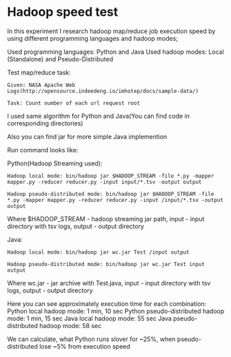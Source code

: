 # Hadoop speed test

In this experiment I research hadoop map/reduce job execution speed by using different programming languages and hadoop modes;

Used programming languages:  Python and Java
Used hadoop modes: Local (Standalone) and Pseudo-Distributed

Test map/reduce task:

	Given: NASA Apache Web Logs(http://opensource.indeedeng.io/imhotep/docs/sample-data/)
	
	Task: Count number of each url request root

I used same algorithm for Python and Java(You can find code in corresponding directories)

Also you can find jar for more simple Java implemention

Run command looks like:

Python(Hadoop Streaming used):

	Hadoop local mode: bin/hadoop jar $HADOOP_STREAM -file *.py -mapper mapper.py -reducer reducer.py -input input/*.tsv -output output

	Hadoop pseudo-distributed mode: bin/hadoop jar $HADOOP_STREAM -file *.py -mapper mapper.py -reducer reducer.py -input /input/*.tsv -output output

Where $HADOOP_STREAM - hadoop streaming jar path, input - input directory with tsv logs, output - output directory

Java: 	

	Hadoop local mode: bin/hadoop jar wc.jar Test /input output

	Hadoop pseudo-distributed mode: bin/hadoop jar wc.jar Test input output

Where wc.jar - jar archive with Test.java, input - input directory with tsv logs, output - output directory

Here you can see approximately execution time for each combination:
  Python local hadoop mode: 1 min, 10 sec
  Python pseudo-distributed hadoop mode: 1 min, 15 sec
  Java local hadoop mode: 55 sec
  Java pseudo-distributed hadoop mode: 58 sec

We can calculate, what Python runs slover for ~25%, when pseudo-distributed lose ~5% from execution speed
